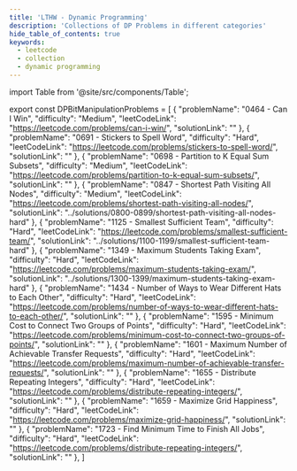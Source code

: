 ```yaml
---
title: 'LTHW - Dynamic Programming'
description: 'Collections of DP Problems in different categories'
hide_table_of_contents: true
keywords:
  - leetcode
  - collection
  - dynamic programming
---
```


import Table from '@site/src/components/Table';

export const DPBitManipulationProblems = [
  {
    "problemName": "0464 - Can I Win",
    "difficulty": "Medium",
    "leetCodeLink": "https://leetcode.com/problems/can-i-win/",
    "solutionLink": ""
  },
  {
    "problemName": "0691 - Stickers to Spell Word",
    "difficulty": "Hard",
    "leetCodeLink": "https://leetcode.com/problems/stickers-to-spell-word/",
    "solutionLink": ""
  },
  {
    "problemName": "0698 - Partition to K Equal Sum Subsets",
    "difficulty": "Medium",
    "leetCodeLink": "https://leetcode.com/problems/partition-to-k-equal-sum-subsets/",
    "solutionLink": ""
  },
  {
    "problemName": "0847 -  Shortest Path Visiting All Nodes",
    "difficulty": "Medium",
    "leetCodeLink": "https://leetcode.com/problems/shortest-path-visiting-all-nodes/",
    "solutionLink": "../solutions/0800-0899/shortest-path-visiting-all-nodes-hard"
  },
  {
    "problemName": "1125 -  Smallest Sufficient Team",
    "difficulty": "Hard",
    "leetCodeLink": "https://leetcode.com/problems/smallest-sufficient-team/",
    "solutionLink": "../solutions/1100-1199/smallest-sufficient-team-hard"
  },
  {
    "problemName": "1349 - Maximum Students Taking Exam",
    "difficulty": "Hard",
    "leetCodeLink": "https://leetcode.com/problems/maximum-students-taking-exam/",
    "solutionLink": "../solutions/1300-1399/maximum-students-taking-exam-hard"
  },
  {
    "problemName": "1434 - Number of Ways to Wear Different Hats to Each Other",
    "difficulty": "Hard",
    "leetCodeLink": "https://leetcode.com/problems/number-of-ways-to-wear-different-hats-to-each-other/",
    "solutionLink": ""
  },
  {
    "problemName": "1595 - Minimum Cost to Connect Two Groups of Points",
    "difficulty": "Hard",
    "leetCodeLink": "https://leetcode.com/problems/minimum-cost-to-connect-two-groups-of-points/",
    "solutionLink": ""
  },
  {
    "problemName": "1601 - Maximum Number of Achievable Transfer Requests",
    "difficulty": "Hard",
    "leetCodeLink": "https://leetcode.com/problems/maximum-number-of-achievable-transfer-requests/",
    "solutionLink": ""
  },
  {
    "problemName": "1655 - Distribute Repeating Integers",
    "difficulty": "Hard",
    "leetCodeLink": "https://leetcode.com/problems/distribute-repeating-integers/",
    "solutionLink": ""
  },
  {
    "problemName": "1659 - Maximize Grid Happiness",
    "difficulty": "Hard",
    "leetCodeLink": "https://leetcode.com/problems/maximize-grid-happiness/",
    "solutionLink": ""
  },
  {
    "problemName": "1723 - Find Minimum Time to Finish All Jobs",
    "difficulty": "Hard",
    "leetCodeLink": "https://leetcode.com/problems/distribute-repeating-integers/",
    "solutionLink": ""
  },
]

<Table 
  title="Bit Manipulation" 
  data={DPBitManipulationProblems} 
  collectionLink="https://leetcode.com/list/eeo6ays7"  
/>